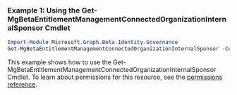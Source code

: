 ### Example 1: Using the Get-MgBetaEntitlementManagementConnectedOrganizationInternalSponsor Cmdlet
```powershell
Import-Module Microsoft.Graph.Beta.Identity.Governance
Get-MgBetaEntitlementManagementConnectedOrganizationInternalSponsor -ConnectedOrganizationId $connectedOrganizationId
```
This example shows how to use the Get-MgBetaEntitlementManagementConnectedOrganizationInternalSponsor Cmdlet.
To learn about permissions for this resource, see the [permissions reference](/graph/permissions-reference).

